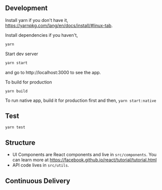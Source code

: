 ## Development

Install yarn if you don't have it, https://yarnpkg.com/lang/en/docs/install/#linux-tab.

Install dependencies if you haven't,
```sh
yarn
```

Start dev server
```sh
yarn start
```
and go to http://localhost:3000 to see the app.

To build for production
```
yarn build
```

To run native app, build it for production first and then,
```yarn start:native```

## Test
```yarn test```

## Structure

* UI Components are React components and live in ```src/components```.
  You can learn more at https://facebook.github.io/react/tutorial/tutorial.html
* API code lives in ```src/utils```.

## Continuous Delivery
